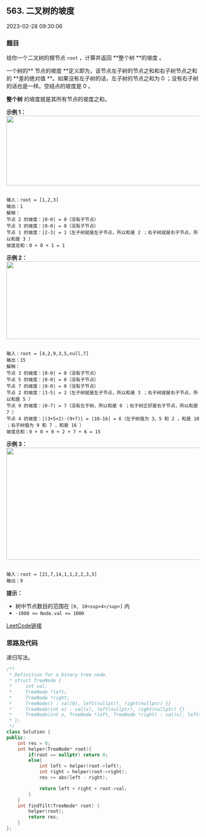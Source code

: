 ## 563. 二叉树的坡度

2023-02-28 09:30:06

### 题目

给你一个二叉树的根节点 ``root`` ，计算并返回 **整个树 **的坡度 。

一个树的** 节点的坡度 **定义即为，该节点左子树的节点之和和右子树节点之和的 **差的绝对值 **。如果没有左子树的话，左子树的节点之和为 0 ；没有右子树的话也是一样。空结点的坡度是 0 。

**整个树** 的坡度就是其所有节点的坡度之和。

 

**示例 1：**
<img alt="" src="https://assets.leetcode.com/uploads/2020/10/20/tilt1.jpg" style="width: 712px; height: 182px;" />
```

输入：root = [1,2,3]
输出：1
解释：
节点 2 的坡度：|0-0| = 0（没有子节点）
节点 3 的坡度：|0-0| = 0（没有子节点）
节点 1 的坡度：|2-3| = 1（左子树就是左子节点，所以和是 2 ；右子树就是右子节点，所以和是 3 ）
坡度总和：0 + 0 + 1 = 1
```

**示例 2：**
<img alt="" src="https://assets.leetcode.com/uploads/2020/10/20/tilt2.jpg" style="width: 800px; height: 203px;" />
```

输入：root = [4,2,9,3,5,null,7]
输出：15
解释：
节点 3 的坡度：|0-0| = 0（没有子节点）
节点 5 的坡度：|0-0| = 0（没有子节点）
节点 7 的坡度：|0-0| = 0（没有子节点）
节点 2 的坡度：|3-5| = 2（左子树就是左子节点，所以和是 3 ；右子树就是右子节点，所以和是 5 ）
节点 9 的坡度：|0-7| = 7（没有左子树，所以和是 0 ；右子树正好是右子节点，所以和是 7 ）
节点 4 的坡度：|(3+5+2)-(9+7)| = |10-16| = 6（左子树值为 3、5 和 2 ，和是 10 ；右子树值为 9 和 7 ，和是 16 ）
坡度总和：0 + 0 + 0 + 2 + 7 + 6 = 15
```

**示例 3：**
<img alt="" src="https://assets.leetcode.com/uploads/2020/10/20/tilt3.jpg" style="width: 800px; height: 293px;" />
```

输入：root = [21,7,14,1,1,2,2,3,3]
输出：9
```

 

**提示：**


- 树中节点数目的范围在 ``[0, 10<sup>4</sup>]`` 内
- ``-1000 <= Node.val <= 1000``



[LeetCode链接](https://leetcode-cn.com/problems/binary-tree-tilt/)

### 思路及代码

递归写法。

```cpp
/**
 * Definition for a binary tree node.
 * struct TreeNode {
 *     int val;
 *     TreeNode *left;
 *     TreeNode *right;
 *     TreeNode() : val(0), left(nullptr), right(nullptr) {}
 *     TreeNode(int x) : val(x), left(nullptr), right(nullptr) {}
 *     TreeNode(int x, TreeNode *left, TreeNode *right) : val(x), left(left), right(right) {}
 * };
 */
class Solution {
public:
    int res = 0;
    int helper(TreeNode* root){
        if(root == nullptr) return 0;
        else{
            int left = helper(root->left);
            int right = helper(root->right);
            res += abs(left - right);

            return left + right + root->val;
        }
    }
    int findTilt(TreeNode* root) {
        helper(root);
        return res;
    }
};
```